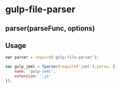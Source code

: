 # gulp-file-parser

## parser(parseFunc, options)

## Usage
```js
var parser = require('gulp-file-parser');

var gulp_jeml = fparser(require('jeml').parse, {
    name: 'gulp-jeml',
    extension: '.js'
});
```

